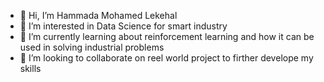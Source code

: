 - 👋 Hi, I’m Hammada Mohamed Lekehal
- 👀 I’m interested in Data Science for smart industry
- 🌱 I’m currently learning about reinforcement learning and how it can be used in solving industrial problems
- 💞️ I’m looking to collaborate on reel world project to firther develope my skills 


